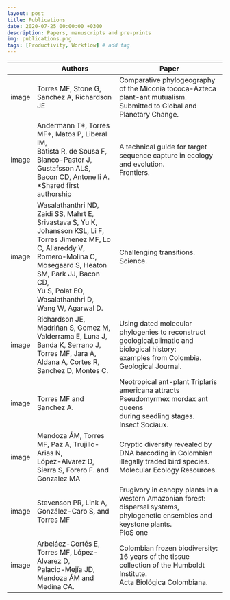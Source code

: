 ```yaml
---
layout: post
title: Publications
date: 2020-07-25 00:00:00 +0300
description: Papers, manuscripts and pre-prints
img: publications.png
tags: [Productivity, Workflow] # add tag
---
```

<table>
<thead>
  <tr>
    <th></th>
    <th>Authors</th>
    <th>Paper</th>
  </tr>
</thead>
<tbody>
  <tr>
    <td>image</td>
    <td>Torres MF, Stone G, <br>Sanchez A, Richardson JE</td>
    <td>Comparative phylogeography of the Miconia tococa-Azteca plant-ant mutualism.<br>Submitted to Global and Planetary Change.</td>
  </tr>
  <tr>
    <td>image</td>
    <td>Andermann T*, Torres MF*, Matos P, Liberal IM,<br>Batista R, de Sousa F, Blanco-Pastor J, Gustafsson ALS,<br>Bacon CD, Antonelli A.<br>*Shared first authorship</td>
    <td>A technical guide for target sequence capture in ecology and evolution.<br>Frontiers.</td>
  </tr>
  <tr>
    <td>image</td>
    <td>Wasalathanthri ND, Zaidi SS, Mahrt E, Srivastava S, Yu K,<br>Johansson KSL, Li F, Torres Jimenez MF, Lo C, Allareddy V,<br>Romero-Molina C, Mosegaard S, Heaton SM, Park JJ, Bacon CD,<br>Yu S, Polat EO, Wasalathanthri D, Wang W, Agarwal D.</td>
    <td>Challenging transitions.<br>Science.</td>
  </tr>
  <tr>
    <td>image</td>
    <td>Richardson JE, Madriñan S, Gomez M, Valderrama E, Luna J,<br>Banda K, Serrano J, Torres MF, Jara A, Aldana A, Cortes R,<br>Sanchez D, Montes C.</td>
    <td>Using dated molecular phylogenies to reconstruct geological,climatic and biological history:<br>examples from Colombia.<br>Geological Journal.</td>
  </tr>
  <tr>
    <td>image</td>
    <td>Torres MF and Sanchez A.</td>
    <td>Neotropical ant-plant Triplaris americana attracts Pseudomyrmex mordax ant queens <br>during seedling stages.<br>Insect Sociaux.</td>
  </tr>
  <tr>
    <td>image</td>
    <td>Mendoza ÁM, Torres MF, Paz A, Trujillo-Arias N,<br>López-Alvarez D, Sierra S, Forero F. and Gonzalez MA</td>
    <td>Cryptic diversity revealed by DNA barcoding in Colombian illegally traded bird species.<br>Molecular Ecology Resources.</td>
  </tr>
  <tr>
    <td>image</td>
    <td>Stevenson PR, Link A, González-Caro S, and Torres MF</td>
    <td>Frugivory in canopy plants in a western Amazonian forest: dispersal systems,<br>phylogenetic ensembles and keystone plants.<br>PloS one</td>
  </tr>
  <tr>
    <td>image</td>
    <td>Arbeláez-Cortés E, Torres MF, López-Álvarez D,<br>Palacio-Mejía JD, Mendoza ÁM and Medina CA.</td>
    <td>Colombian frozen biodiversity: 16 years of the tissue collection of the Humboldt Institute.<br>Acta Biológica Colombiana.</td>
  </tr>
</tbody>
</table>
